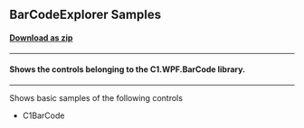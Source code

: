 ## BarCodeExplorer Samples
#### [Download as zip](https://grapecity.github.io/DownGit/#/home?url=https://github.com/GrapeCity/ComponentOne-WPF-Samples/tree/master/NET_6/BarCode/BarCodeExplorer)
____
#### Shows the controls belonging to the C1.WPF.BarCode library.
____
Shows basic samples of the following controls

* C1BarCode
